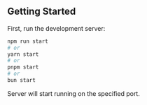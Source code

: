 ## Getting Started

First, run the development server:

```bash
npm run start
# or
yarn start
# or
pnpm start
# or
bun start
```

Server will start running on the specified port.
